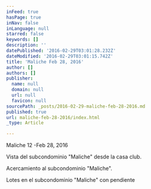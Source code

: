 ```yaml
---
inFeed: true
hasPage: true
inNav: false
inLanguage: null
starred: false
keywords: []
description: ''
datePublished: '2016-02-29T03:01:28.232Z'
dateModified: '2016-02-29T03:01:15.742Z'
title: 'Maliche Feb 28, 2016'
author: []
authors: []
publisher:
  name: null
  domain: null
  url: null
  favicon: null
sourcePath: _posts/2016-02-29-maliche-feb-28-2016.md
published: true
url: maliche-feb-28-2016/index.html
_type: Article

---
```

Maliche 12 -Feb 28, 2016

Vista del subcondominio "Maliche" desde la casa club. 

Acercamiento al subcondominio "Maliche".

Lotes en el subcondominio "Maliche" con pendiente